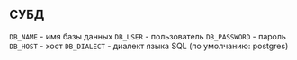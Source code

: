 ## СУБД

`DB_NAME` - имя базы данных
`DB_USER` - пользователь
`DB_PASSWORD` - пароль
`DB_HOST` - хост
`DB_DIALECT` - диалект языка SQL (по умолчанию: postgres)


